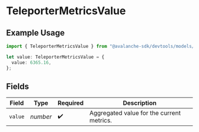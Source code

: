 # TeleporterMetricsValue

## Example Usage

```typescript
import { TeleporterMetricsValue } from "@avalanche-sdk/devtools/models/components";

let value: TeleporterMetricsValue = {
  value: 6365.16,
};
```

## Fields

| Field                                     | Type                                      | Required                                  | Description                               |
| ----------------------------------------- | ----------------------------------------- | ----------------------------------------- | ----------------------------------------- |
| `value`                                   | *number*                                  | :heavy_check_mark:                        | Aggregated value for the current metrics. |